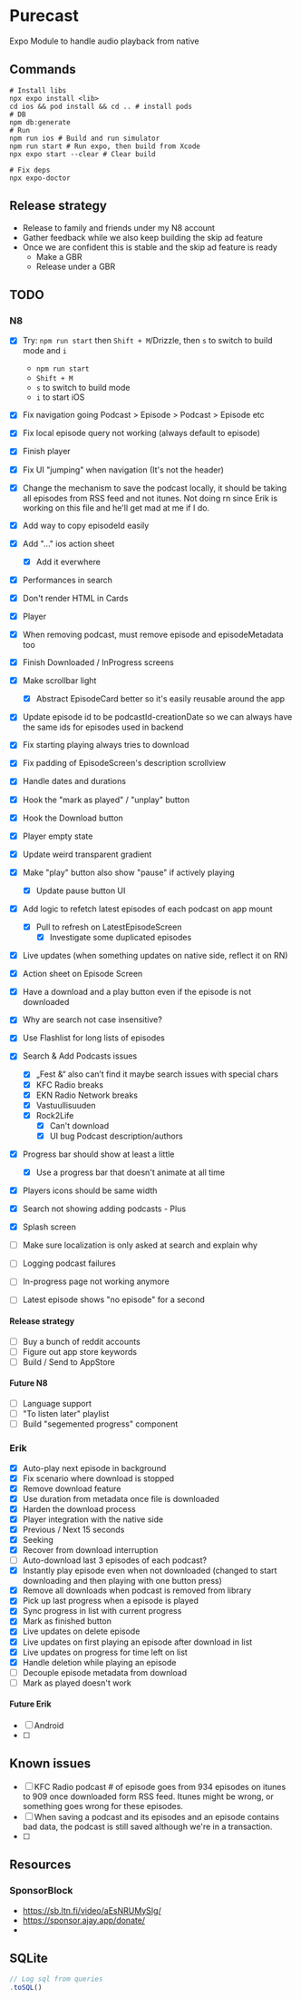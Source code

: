 # Purecast

Expo Module to handle audio playback from native

## Commands

```shell
# Install libs
npx expo install <lib>
cd ios && pod install && cd .. # install pods
# DB
npm db:generate
# Run
npm run ios # Build and run simulator
npm run start # Run expo, then build from Xcode
npx expo start --clear # Clear build

# Fix deps
npx expo-doctor
```

## Release strategy

- Release to family and friends under my N8 account
- Gather feedback while we also keep building the skip ad feature
- Once we are confident this is stable and the skip ad feature is ready
  - Make a GBR
  - Release under a GBR

## TODO

### N8

- [x] Try: `npm run start` then `Shift + M`/Drizzle, then `s` to switch to build mode and `i`
  - `npm run start`
  - `Shift + M`
  - `s` to switch to build mode
  - `i` to start iOS
- [x] Fix navigation going Podcast > Episode > Podcast > Episode etc
- [x] Fix local episode query not working (always default to episode)
- [x] Finish player
- [x] Fix UI "jumping" when navigation (It's not the header)
- [x] Change the mechanism to save the podcast locally, it should be taking all episodes from RSS feed and not itunes. Not doing rn since Erik is working on this file and he'll get mad at me if I do.
- [x] Add way to copy episodeId easily
- [x] Add "..." ios action sheet
  - [x] Add it everwhere
- [x] Performances in search
- [x] Don't render HTML in Cards
- [x] Player
- [x] When removing podcast, must remove episode and episodeMetadata too
- [x] Finish Downloaded / InProgress screens
- [x] Make scrollbar light
  - [x] Abstract EpisodeCard better so it's easily reusable around the app
- [x] Update episode id to be podcastId-creationDate so we can always have the same ids for episodes used in backend
- [x] Fix starting playing always tries to download
- [x] Fix padding of EpisodeScreen's description scrollview
- [x] Handle dates and durations
- [x] Hook the "mark as played" / "unplay" button
- [x] Hook the Download button
- [x] Player empty state
- [x] Update weird transparent gradient
- [x] Make "play" button also show "pause" if actively playing
  - [x] Update pause button UI
- [x] Add logic to refetch latest episodes of each podcast on app mount
  - [x] Pull to refresh on LatestEpisodeScreen
    - [x] Investigate some duplicated episodes
- [x] Live updates (when something updates on native side, reflect it on RN)
- [x] Action sheet on Episode Screen
- [x] Have a download and a play button even if the episode is not downloaded
- [x] Why are search not case insensitive?
- [x] Use Flashlist for long lists of episodes
- [x] Search & Add Podcasts issues

  - [x] „Fest &“ also can’t find it maybe search issues with special chars
  - [x] KFC Radio breaks
  - [x] EKN Radio Network breaks
  - [x] Vastuullisuuden
  - [x] Rock2Life
    - [x] Can't download
    - [x] UI bug Podcast description/authors

- [x] Progress bar should show at least a little
  - [x] Use a progress bar that doesn't animate at all time
- [x] Players icons should be same width
- [x] Search not showing adding podcasts - Plus
- [x] Splash screen
- [ ] Make sure localization is only asked at search and explain why
- [ ] Logging podcast failures
- [ ] In-progress page not working anymore
- [ ] Latest episode shows "no episode" for a second

#### Release strategy

- [ ] Buy a bunch of reddit accounts
- [ ] Figure out app store keywords
- [ ] Build / Send to AppStore

#### Future N8

- [ ] Language support
- [ ] "To listen later" playlist
- [ ] Build "segemented progress" component

### Erik

- [x] Auto-play next episode in background
- [x] Fix scenario where download is stopped
- [x] Remove download feature
- [x] Use duration from metadata once file is downloaded
- [x] Harden the download process
- [x] Player integration with the native side
- [x] Previous / Next 15 seconds
- [x] Seeking
- [x] Recover from download interruption
- [ ] Auto-download last 3 episodes of each podcast?
- [x] Instantly play episode even when not downloaded (changed to start downloading and then playing with one button press)
- [x] Remove all downloads when podcast is removed from library
- [x] Pick up last progress when a episode is played
- [x] Sync progress in list with current progress
- [x] Mark as finished button
- [x] Live updates on delete episode
- [x] Live updates on first playing an episode after download in list
- [x] Live updates on progress for time left on list
- [x] Handle deletion while playing an episode
- [ ] Decouple episode metadata from download
- [ ] Mark as played doesn't work

#### Future Erik

- [ ] Android
- [ ]

## Known issues

- [ ] KFC Radio podcast # of episode goes from 934 episodes on itunes to 909 once downloaded form RSS feed. Itunes might be wrong, or something goes wrong for these episodes.
- [ ] When saving a podcast and its episodes and an episode contains bad data, the podcast is still saved although we're in a transaction.
- [ ]

## Resources

### SponsorBlock

- https://sb.ltn.fi/video/aEsNRUMySIg/
- https://sponsor.ajay.app/donate/
-

## SQLite

```ts
// Log sql from queries
.toSQL()
```
